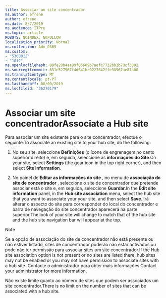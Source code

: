 ```yaml
---
title: Associar um site concentrador
ms.author: efrene
author: efrene
ms.date: 8/7/2019
ms.audience: ITPro
ms.topic: article
ROBOTS: NOINDEX, NOFOLLOW
localization_priority: Normal
ms.collection: Adm_O365
ms.custom:
- "5300012"
- "1012"
ms.openlocfilehash: 88fe29b4aa89f05609b7aefc7732bb2b78cf3002
ms.sourcegitcommit: 631e527967f4d641bc9227642ffe38967ae87a00
ms.translationtype: MT
ms.contentlocale: pt-PT
ms.lasthandoff: 08/09/2019
ms.locfileid: "36270179"
---
```

# <a name="associate-a-hub-site"></a><span data-ttu-id="3aa3b-102">Associar um site concentrador</span><span class="sxs-lookup"><span data-stu-id="3aa3b-102">Associate a Hub site</span></span>

<span data-ttu-id="3aa3b-103">Para associar um site existente para o site concentrador, efectue o seguinte:</span><span class="sxs-lookup"><span data-stu-id="3aa3b-103">To associate an existing site to your hub site, do the following:</span></span>
  
1. <span data-ttu-id="3aa3b-104">No seu site, seleccione **Definições** (o ícone de engrenagem no canto superior direito) e, em seguida, seleccione as **informações do Site**.</span><span class="sxs-lookup"><span data-stu-id="3aa3b-104">On your site, select **Settings** (the gear icon in the top right corner), and then select **Site information**.</span></span>

2. <span data-ttu-id="3aa3b-105">No painel de **Editar as informações do site** , no menu de **associação do site de concentrador** , seleccione o site de concentrador que pretende associar está o site e, em seguida, seleccione **Guardar**.</span><span class="sxs-lookup"><span data-stu-id="3aa3b-105">In the **Edit site information** panel, in the **Hub site association** menu, select the hub site that you want to associate your your site, and then select **Save**.</span></span> <span data-ttu-id="3aa3b-106">Irá alterar o aspecto do site para corresponder do local do concentrador e barra de navegação do site concentrador aparecerá na parte superior.</span><span class="sxs-lookup"><span data-stu-id="3aa3b-106">The look of your site will change to match that of the hub site and the hub site navigation bar will appear at the top.</span></span>

 > [!Note]
><span data-ttu-id="3aa3b-107">Se a opção de associação do site de concentrador não está presente ou não estiver listado, sites de concentrador poderão não estar activados ou pode não ter permissão para associar sites um site concentrador.</span><span class="sxs-lookup"><span data-stu-id="3aa3b-107">If the Hub site association option is not present or no sites are listed there, hub sites may not be enabled or you may not have permission to associate sites with a hub site.</span></span> <span data-ttu-id="3aa3b-108">Contacte o administrador para obter mais informações.</span><span class="sxs-lookup"><span data-stu-id="3aa3b-108">Contact your administrator for more information.</span></span>
>
><span data-ttu-id="3aa3b-109">Não existe limite quanto ao número de sites que podem ser associados um site concentrador.</span><span class="sxs-lookup"><span data-stu-id="3aa3b-109">There is no limit on the number of sites that can be associated with a hub site.</span></span>
  